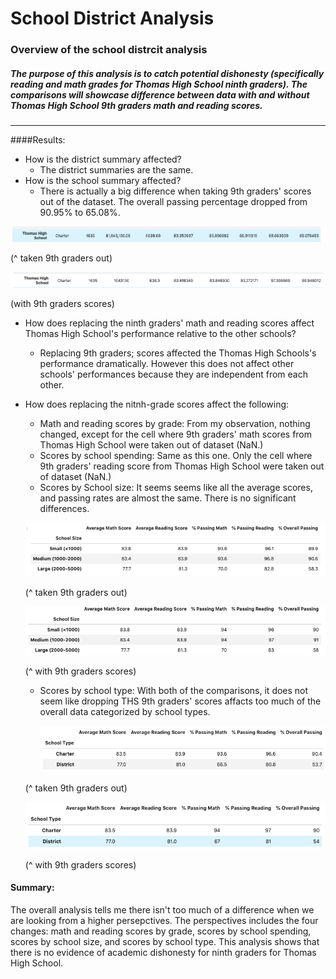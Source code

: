 # School District Analysis
### Overview of the school distrcit analysis
##### The purpose of this analysis is to catch potential dishonesty (specifically reading and math grades for Thomas High School ninth graders). The comparisons will showcase difference between data with and without Thomas High School 9th graders math and reading scores. 
--- 
####Results: 
- How is the district summary affected?
  - The district summaries are the same. 
- How is the school summary affected? 
  - There is actually a big difference when taking 9th graders' scores out of the dataset. The overall passing percentage dropped from 90.95% to 65.08%.


![NaN_school_summary.png](Resources/NaN_school_summary.png) 

(^ taken 9th graders out)


![aN_school_summary.png](Resources/aN_school_summary.png) 

(with 9th graders scores)

- How does replacing the ninth graders' math and reading scores affect Thomas High School's performance relative to the other schools?
  - Replacing 9th graders; scores affected the Thomas High Schools's performance dramatically. However this does not affect other schools' performances because they are independent from each other. 
- How does replacing the nitnh-grade scores affect the following:
  - Math and reading scores by grade: From my observation, nothing changed, except for the cell where 9th graders' math scores from Thomas High School were taken out of dataset (NaN.)
  - Scores by school spending: Same as this one. Only the cell where 9th graders' reading score from Thomas High School were taken out of dataset (NaN.)
  - Scores by School size: It seems seems like all the average scores, and passing rates are almost the same. There is no significant differences.

  ![school_size_NaN.png](Resources/school_size_NaN.png) 
  
  (^ taken 9th graders out)
  
  ![school_size_aN.png](Resources/school_size_aN.png) 
  
  (^ with 9th graders scores)
  
  - Scores by school type: With both of the comparisons, it does not seem like dropping THS 9th graders' scores affacts too much of the overall data categorized by school types. 

  
    ![type_NaN.png](Resources/type_NaN.png) 
    
  (^ taken 9th graders out)
  
  ![type_aN.png](Resources/type_aN.png)
  
  (^ with 9th graders scores)
 
 
 #### Summary:
 The overall analysis tells me there isn't too much of a difference when we are looking from a higher persepctives. The perspectives includes the four changes: math and reading scores by grade, scores by school spending, scores by school size, and scores by school type. This analysis shows that there is no evidence of academic dishonesty for ninth graders for Thomas High School. 
